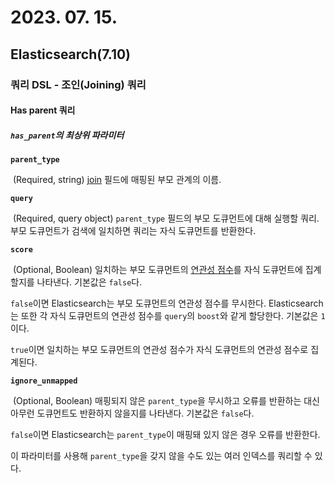 # 2023. 07. 15.

## Elasticsearch(7.10)

### 쿼리 DSL - 조인(Joining) 쿼리

#### Has parent 쿼리

##### `has_parent`의 최상위 파라미터 

**`parent_type`**

​	(Required, string) [join](https://www.elastic.co/guide/en/elasticsearch/reference/7.10/parent-join.html) 필드에 매핑된 부모 관계의 이름.

**`query`**

​	(Required, query object) `parent_type` 필드의 부모 도큐먼트에 대해 실행할 쿼리. 부모 도큐먼트가 검색에 일치하면 쿼리는 자식 도큐먼트를 반환한다.

**`score`**

​	(Optional, Boolean) 일치하는 부모 도큐먼트의 [연관성 점수](https://www.elastic.co/guide/en/elasticsearch/reference/7.10/query-filter-context.html)를 자식 도큐먼트에 집계할지를 나타낸다. 기본값은 `false`다.

`false`이면 Elasticsearch는 부모 도큐먼트의 연관성 점수를 무시한다. Elasticsearch는 또한 각 자식 도큐먼트의 연관성 점수를 `query`의 `boost`와 같게 할당한다. 기본값은 `1`이다.

`true`이면 일치하는 부모 도큐먼트의 연관성 점수가 자식 도큐먼트의 연관성 점수로 집계된다.

**`ignore_unmapped`**

​	(Optional, Boolean) 매핑되지 않은 `parent_type`을 무시하고 오류를 반환하는 대신 아무런 도큐먼트도 반환하지 않을지를 나타낸다. 기본값은 `false`다.

`false`이면 Elasticsearch는 `parent_type`이 매핑돼 있지 않은 경우 오류를 반환한다.

이 파라미터를 사용해 `parent_type`을 갖지 않을 수도 있는 여러 인덱스를 쿼리할 수 있다.